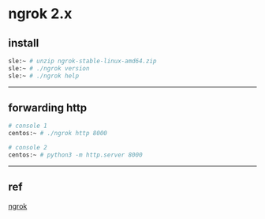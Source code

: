 # ngrok 2.x

## install

```bash
sle:~ # unzip ngrok-stable-linux-amd64.zip
sle:~ # ./ngrok version
sle:~ # ./ngrok help
```

---

## forwarding http

```bash
# console 1
centos:~ # ./ngrok http 8000

# console 2
centos:~ # python3 -m http.server 8000
```

---

## ref

[ngrok](https://ngrok.com/)
